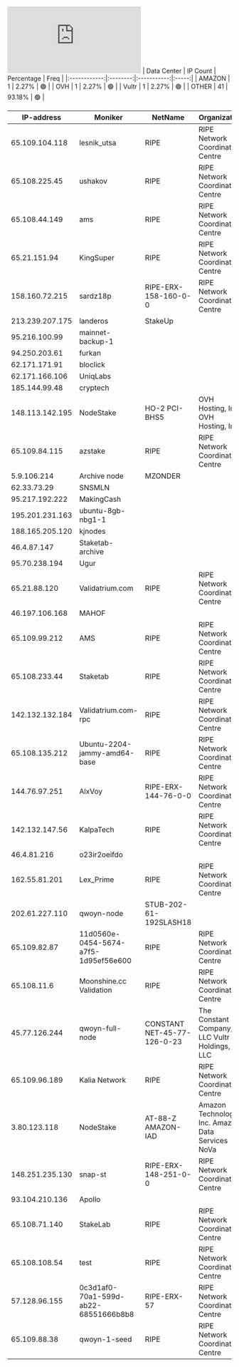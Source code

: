 ![Diagramm](https://github.com/obajay/StateSync-snapshots/blob/main/Projects/Qwoyn/1/README.md)
| Data Center | IP Count | Percentage | Freq |
|:------------:|:--------:|:-----------:|:-----:|
| AMAZON | 1 | 2.27% | 🟢 |
| OVH | 1 | 2.27% | 🟢 |
| Vultr | 1 | 2.27% | 🟢 |
| OTHER | 41 | 93.18% | 🟢 |

<!-- START_TABLE -->
| IP-address | Moniker | NetName | Organization |
|-------------|-------------|-------------|-------------|
| 65.109.104.118 | lesnik_utsa | RIPE | RIPE Network Coordination Centre |
| 65.108.225.45 | ushakov | RIPE | RIPE Network Coordination Centre |
| 65.108.44.149 | ams | RIPE | RIPE Network Coordination Centre |
| 65.21.151.94 | KingSuper | RIPE | RIPE Network Coordination Centre |
| 158.160.72.215 | sardz18p | RIPE-ERX-158-160-0-0 | RIPE Network Coordination Centre |
| 213.239.207.175 | landeros | StakeUp |  |  |
| 95.216.100.99 | mainnet-backup-1 |  |  |
| 94.250.203.61 | furkan |  |  |
| 62.171.171.91 | bloclick |  |  |
| 62.171.166.106 | UniqLabs |  |  |
| 185.144.99.48 | cryptech |  |  |
| 148.113.142.195 | NodeStake | HO-2 PCI-BHS5 | OVH Hosting, Inc. OVH Hosting, Inc. |
| 65.109.84.115 | azstake | RIPE | RIPE Network Coordination Centre |
| 5.9.106.214 | Archive node | MZONDER |  |  |
| 62.33.73.29 | SNSMLN |  |  |
| 95.217.192.222 | MakingCash |  |  |
| 195.201.231.163 | ubuntu-8gb-nbg1-1 |  |  |
| 188.165.205.120 | kjnodes |  |  |
| 46.4.87.147 | Staketab-archive |  |  |
| 95.70.238.194 | Ugur |  |  |
| 65.21.88.120 | Validatrium.com | RIPE | RIPE Network Coordination Centre |
| 46.197.106.168 | MAHOF |  |  |
| 65.109.99.212 | AMS | RIPE | RIPE Network Coordination Centre |
| 65.108.233.44 | Staketab | RIPE | RIPE Network Coordination Centre |
| 142.132.132.184 | Validatrium.com-rpc | RIPE | RIPE Network Coordination Centre |
| 65.108.135.212 | Ubuntu-2204-jammy-amd64-base | RIPE | RIPE Network Coordination Centre |
| 144.76.97.251 | AlxVoy | RIPE-ERX-144-76-0-0 | RIPE Network Coordination Centre |
| 142.132.147.56 | KalpaTech | RIPE | RIPE Network Coordination Centre |
| 46.4.81.216 | o23ir2oeifdo |  |  |
| 162.55.81.201 | Lex_Prime | RIPE | RIPE Network Coordination Centre |
| 202.61.227.110 | qwoyn-node | STUB-202-61-192SLASH18 |  |
| 65.109.82.87 | 11d0560e-0454-5674-a7f5-1d95ef56e600 | RIPE | RIPE Network Coordination Centre |
| 65.108.11.6 | Moonshine.cc Validation | RIPE | RIPE Network Coordination Centre |
| 45.77.126.244 | qwoyn-full-node | CONSTANT NET-45-77-126-0-23 | The Constant Company, LLC Vultr Holdings, LLC |
| 65.109.96.189 | Kalia Network | RIPE | RIPE Network Coordination Centre |
| 3.80.123.118 | NodeStake | AT-88-Z AMAZON-IAD | Amazon Technologies Inc. Amazon Data Services NoVa |
| 148.251.235.130 | snap-st | RIPE-ERX-148-251-0-0 | RIPE Network Coordination Centre |
| 93.104.210.136 | Apollo |  |  |
| 65.108.71.140 | StakeLab | RIPE | RIPE Network Coordination Centre |
| 65.108.108.54 | test | RIPE | RIPE Network Coordination Centre |
| 57.128.96.155 | 0c3d1af0-70a1-599d-ab22-68551666b8b8 | RIPE-ERX-57 | RIPE Network Coordination Centre |
| 65.109.88.38 | qwoyn-1-seed | RIPE | RIPE Network Coordination Centre |

<!-- END_TABLE -->